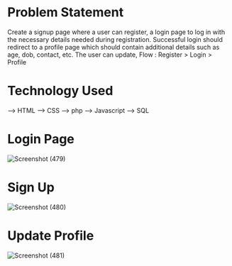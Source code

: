 # Problem Statement
Create a signup page where a user can register, a login page to
log in with the necessary details needed during registration.
Successful login should redirect to a profile page which should
contain additional details such as age, dob, contact, etc. The user
can update,
Flow : Register > Login > Profile

# Technology Used
--> HTML
--> CSS
--> php
--> Javascript
--> SQL

# Login Page

![Screenshot (479)](https://github.com/vaishu-5/guvi/assets/97420155/473b019c-0780-4e92-bd00-09625fb097ad)

# Sign Up

![Screenshot (480)](https://github.com/vaishu-5/guvi/assets/97420155/65a74eb5-05b2-46e0-9075-fb62a65b025a)

# Update Profile

![Screenshot (481)](https://github.com/vaishu-5/guvi/assets/97420155/b51be1b7-ae70-4470-a328-00dc55e6990d)
